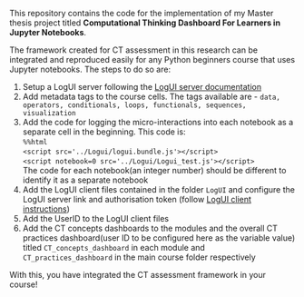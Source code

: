 This repository contains the code for the implementation of my Master thesis project  titled **Computational Thinking Dashboard For Learners in Jupyter Notebooks**. 

The framework created for CT assessment in this research can be integrated and reproduced easily for any Python beginners course that uses Jupyter notebooks. The steps to do so are:
1. Setup a LogUI server following the [LogUI server documentation](https://github.com/logui-framework/server)
2. Add metadata tags to the course cells. The tags available are - ```data, operators, conditionals, loops, functionals, sequences, visualization ```
3. Add the code for logging the micro-interactions into each notebook as a separate cell in the beginning. This code is:\
`%%html`\
`<script src='../Logui/logui.bundle.js'></script> `\
`<script notebook=0 src='../Logui/Logui_test.js'></script>`\
The code for each notebook(an integer number) should be different to identify it as a separate notebook
4. Add the LogUI client files contained in the folder ```LogUI``` and configure the LogUI server link and authorisation token (follow [LogUI client instructions](https://github.com/logui-framework/client))
5. Add the UserID to the LogUI client files
6. Add the CT concepts dashboards to the modules and the overall CT practices dashboard(user ID to be configured here as the variable value) titled `CT_concepts_dashboard` in each module and `CT_practices_dashboard` in the main course folder respectively

With this, you have integrated the CT assessment framework in your course! 

